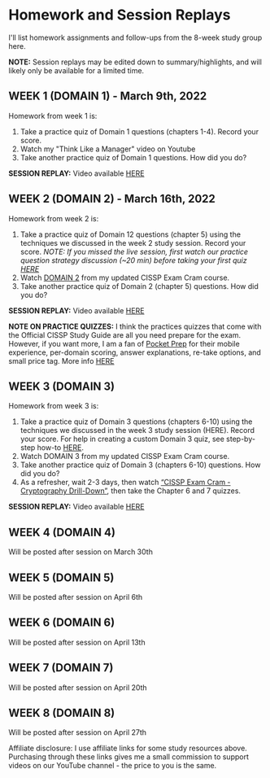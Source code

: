 # Homework and Session Replays

I'll list homework assignments and follow-ups from the 8-week study group here.

**NOTE:** Session replays may be edited down to summary/highlights, and will likely only be available for a limited time.

## WEEK 1 (DOMAIN 1) - March 9th, 2022

Homework from week 1 is: 

1.	Take a practice quiz of Domain 1 questions (chapters 1-4). Record your score.
2.	Watch my "Think Like a Manager" video on Youtube 
3.	Take another practice quiz of Domain 1 questions. How did you do?

**SESSION REPLAY:** Video available [HERE](https://youtu.be/bxyEKIigdRk)

## WEEK 2 (DOMAIN 2) - March 16th, 2022

Homework from week 2 is: 

1.	Take a practice quiz of Domain 12 questions (chapter 5) using the techniques we discussed in the week 2 study session. Record your score. *NOTE: If you missed the live session, first watch our practice question strategy discussion (~20 min) before taking your first quiz [HERE](https://youtu.be/Y7YfwYzHWa0?t=1080)*
2.	Watch [DOMAIN 2](https://youtu.be/_nyZhYnCNLA?t=5055) from my updated CISSP Exam Cram course. 
3.	Take another practice quiz of Domain 2 (chapter 5) questions. How did you do?

**SESSION REPLAY:** Video available [HERE](https://youtu.be/Y7YfwYzHWa0)

**NOTE ON PRACTICE QUIZZES:** I think the practices quizzes that come with the Official CISSP Study Guide are all you need prepare for the exam. However, if you want more, I am a fan of [Pocket Prep](https://www.pocketprep.com/exams/isc2-cissp/?ref=peterzerger) for their mobile experience, per-domain scoring, answer explanations, re-take options, and small price tag. More info [HERE](https://www.pocketprep.com/exams/isc2-cissp/?ref=peterzerger)

## WEEK 3 (DOMAIN 3)

Homework from week 3 is:  

1.	Take a practice quiz of Domain 3 questions (chapters 6-10) using the techniques we discussed in the week 3 study session (HERE). Record your score. 
For help in creating a custom Domain 3 quiz, see step-by-step how-to [HERE](https://youtu.be/3PoFfQVca_0?t=507).
2.	Watch DOMAIN 3 from my updated CISSP Exam Cram course.
3.	Take another practice quiz of Domain 3 (chapters 6-10) questions. How did you do?
4.	As a refresher, wait 2-3 days, then watch [“CISSP Exam Cram - Cryptography Drill-Down”](https://youtu.be/8_NLPDRLfg4), then take the Chapter 6 and 7 quizzes.

**SESSION REPLAY:** Video available [HERE](https://youtu.be/3PoFfQVca_0)

## WEEK 4 (DOMAIN 4)
Will be posted after session on March 30th 

## WEEK 5 (DOMAIN 5)
Will be posted after session on April 6th 

## WEEK 6 (DOMAIN 6)
Will be posted after session on April 13th 

## WEEK 7 (DOMAIN 7)
Will be posted after session on April 20th 

## WEEK 8 (DOMAIN 8)
Will be posted after session on April 27th


Affiliate disclosure: I use affiliate links for some study resources above. Purchasing through these links gives me a small commission to support videos on our YouTube channel - the price to you is the same.
